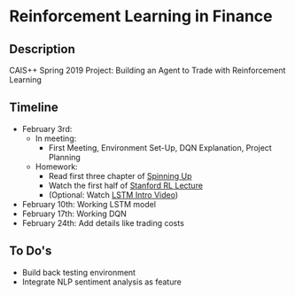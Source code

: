 # Reinforcement Learning in Finance

## Description
CAIS++ Spring 2019 Project: Building an Agent to Trade with Reinforcement Learning

## Timeline
- February 3rd:
  - In meeting:
    - First Meeting, Environment Set-Up, DQN Explanation, Project Planning
  - Homework:
    - Read first three chapter of [Spinning Up](https://spinningup.openai.com/en/latest/)
    - Watch the first half of [Stanford RL Lecture](https://www.youtube.com/watch?v=lvoHnicueoE&t=498s)
    - (Optional: Watch [LSTM Intro Video](https://www.youtube.com/watch?v=WCUNPb-5EYI))
- February 10th: Working LSTM model
- February 17th: Working DQN
- February 24th: Add details like trading costs


## To Do's
- Build back testing environment
- Integrate NLP sentiment analysis as feature
